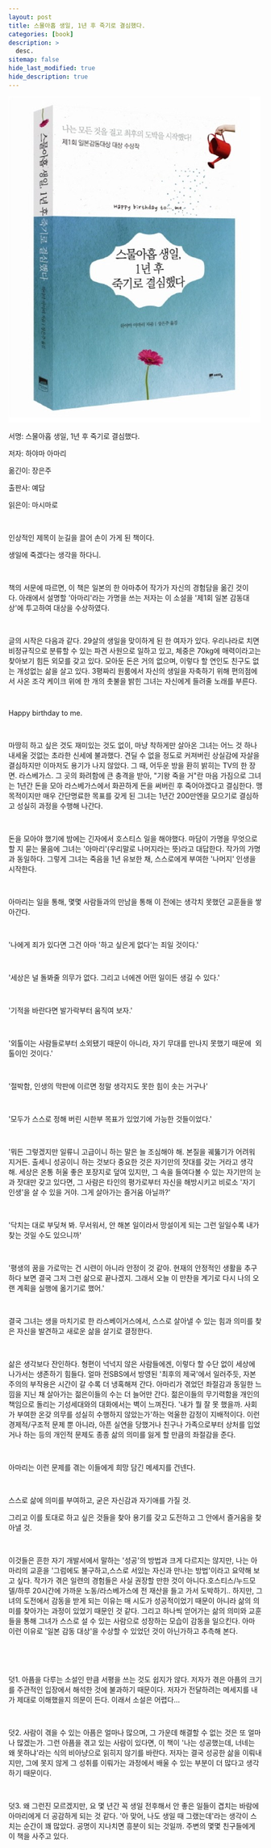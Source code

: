 ```yaml
---
layout: post
title: 스물아홉 생일, 1년 후 죽기로 결심했다.
categories: [book]
description: >
  desc.
sitemap: false
hide_last_modified: true
hide_description: true
---
```


![](/assets/img/posts/from_tistory/007.jpeg)

  
  
  
서명: 스물아홉 생일, 1년 후 죽기로 결심했다.

저자: 하야마 아마리

옮긴이: 장은주

출판사: 예담

읽은이: 마시마로

 

인상적인 제목이 눈길을 끌어 손이 가게 된 책이다.

생일에 죽겠다는 생각을 하다니.

 

책의 서문에 따르면, 이 책은 일본의 한 아마추어 작가가 자신의 경험담을 옮긴 것이다. 아래에서 설명할 '아마리'라는 가명을 쓰는 저자는 이 소설을 '제1회 일본 감동대상'에 투고하여 대상을 수상하였다.

 

글의 시작은 다음과 같다. 29살의 생일을 맞이하게 된 한 여자가 있다. 우리나라로 치면 비정규직으로 분류할 수 있는 파견 사원으로 일하고 있고, 체중은 70kg에 매력이라고는 찾아보기 힘든 외모를 갖고 있다. 모아둔 돈은 거의 없으며, 이렇다 할 연인도 친구도 없는 개성없는 삶을 살고 있다. 3평짜리 원룸에서 자신의 생일을 자축하기 위해 편의점에서 사온 조각 케이크 위에 한 개의 촛불을 밝힌 그녀는 자신에게 들려줄 노래를 부른다.

 

Happy birthday to me.

 

마땅히 하고 싶은 것도 재미있는 것도 없이, 마냥 착하게만 살아온 그녀는 어느 것 하나 내세울 것없는 초라한 신세에 불과했다. 견딜 수 없을 정도로 커져버린 상실감에 자살을 결심하지만 이마저도 용기가 나지 않았다. 그 때, 어두운 방을 환히 밝히는 TV의 한 장면. 라스베가스. 그 곳의 화려함에 큰 충격을 받아, "기왕 죽을 거"란 마음 가짐으로 그녀는 1년간 돈을 모아 라스베가스에서 화끈하게 돈을 써버린 후 죽어야겠다고 결심한다. 맹목적이지만 매우 간단명료한 목표를 갖게 된 그녀는 1년간 200만엔을 모으기로 결심하고 성실히 과정을 수행해 나간다.

 

돈을 모아야 했기에 밤에는 긴자에서 호스티스 일을 해야했다. 마담이 가명을 무엇으로 할 지 묻는 물음에 그녀는 '아마리'(우리말로 나머지라는 뜻)라고 대답한다. 작가의 가명과 동일하다. 그렇게 그녀는 죽음을 1년 유보한 채, 스스로에게 부여한 '나머지' 인생을 시작한다.

 

아마리는 일을 통해, 몇몇 사람들과의 만남을 통해 이 전에는 생각치 못했던 교훈들을 쌓아간다.

 

'나에게 죄가 있다면 그건 아마 '하고 싶은게 없다'는 죄일 것이다.'

 

'세상은 널 돌봐줄 의무가 없다. 그리고 너에겐 어떤 일이든 생길 수 있다.'

 

'기적을 바란다면 발가락부터 움직여 보자.'

 

'외톨이는 사람들로부터 소외됐기 때문이 아니라, 자기 무대를 만나지 못했기 때문에  외톨이인 것이다.'

 

'절박함, 인생의 막판에 이르면 정말 생각지도 못한 힘이 솟는 거구나'

 

'모두가 스스로 정해 버린 시한부 목표가 있었기에 가능한 것들이었다.'

 

'뭐든 그렇겠지만 일류니 고급이니 하는 말은 늘 조심해야 해. 본질을 궤뚫기가 어려워 지거든. 출세니 성공이니 하는 것보다 중요한 것은 자기만의 잣대를 갖는 거라고 생각해. 세상은 온통 허울 좋은 포장지로 덮여 있지만, 그 속을 들여다볼 수 있는 자기만의 눈과 잣대만 갖고 있다면, 그 사람은 타인의 평가로부터 자신을 해방시키고 비로소 '자기 인생'을 살 수 있을 거야. 그게 살아가는 즐거움 아닐까?'

 

'닥치는 대로 부딪쳐 봐. 무서워서, 안 해본 일이라서 망설이게 되는 그런 일일수록 내가 찾는 것일 수도 있으니까'

 

'평생의 꿈을 가로막는 건 시련이 아니라 안정이 것 같아. 현재의 안정적인 생활을 추구하다 보면 결국 그저 그런 삶으로 끝나겠지. 그래서 오늘 이 만찬을 계기로 다시 나의 오랜 계획을 실행에 옮기기로 했어.'

 

결국 그녀는 생을 마치기로 한 라스베이거스에서, 스스로 살아낼 수 있는 힘과 의미를 찾은 자신을 발견하고 새로운 삶을 살기로 결정한다.

 

삶은 생각보다 잔인하다. 형편이 넉넉지 않은 사람들에겐, 이렇다 할 수단 없이 세상에 나가서는 생존하기 힘들다. 얼마 전SBS에서 방영된 '최후의 제국'에서 일러주듯, 자본주의의 부작용은 시간이 갈 수록 더 냉혹해져 간다. 아마리가 겪었던 좌절감과 동일한 느낌을 지닌 채 살아가는 젊은이들의 수는 더 늘어만 간다. 젊은이들의 무기력함을 개인의 책임으로 돌리는 기성세대와의 대화에서는 벽이 느껴진다. '내가 뭘 잘 못 했을까. 사회가 부여한 온갖 의무를 성실히 수행하지 않았는가'하는 억울한 감정이 지배적이다. 이런 경제적/구조적 문제 뿐 아니라, 아픈 실연을 당했거나 친구나 가족으로부터 상처를 입었거나 하는 등의 개인적 문제도 종종 삶의 의미를 잃게 할 만큼의 좌절감을 준다.

 

아마리는 이런 문제를 겪는 이들에게 희망 담긴 메세지를 건넨다.

 

스스로 삶에 의미를 부여하고, 굳은 자신감과 자기애를 가질 것.

그리고 이를 토대로 하고 싶은 것들을 찾아 용기를 갖고 도전하고 그 안에서 즐거움을 찾아낼 것.

 

이것들은 흔한 자기 개발서에서 말하는 '성공'의 방법과 크게 다르지는 않지만, 나는 아마리의 교훈을 '그럼에도 불구하고,스스로 서있는 자신과 만나는 방법'이라고 요약해 보고 싶다. 작가가 겪은 일련의 경험들은 사실 권장할 만한 것이 아니다.호스티스/누드모델/하루 20시간에 가까운 노동/라스베가스에 전 재산을 들고 가서 도박하기.. 하지만, 그녀의 도전에서 감동을 받게 되는 이유는 매 시도가 성공적이었기 때문이 아니라 삶의 의미를 찾아가는 과정이 있었기 때문인 것 같다. 그리고 하나씩 얻어가는 삶의 의미와 교훈들을 통해 그녀가 스스로 설 수 있는 사람으로 성장하는 모습이 감동을 일으킨다. 아마 이런 이유로 '일본 감동 대상'을 수상할 수 있었던 것이 아닌가하고 추측해 본다.

 

 

덧1. 아픔을 다루는 소설인 만큼 서평을 쓰는 것도 쉽지가 않다. 저자가 겪은 아픔의 크기를 주관적인 입장에서 해석한 것에 불과하기 때문이다. 저자가 전달하려는 메세지를 내가 제대로 이해했을지 의문이 든다. 이래서 소설은 어렵다...

 

덧2. 사람이 겪을 수 있는 아픔은 얼마나 많으며, 그 가운데 해결할 수 없는 것은 또 얼마나 많겠는가. 그런 아픔을 겪고 있는 사람이 있다면, 이 책이 '나는 성공했는데, 너네는 왜 못하냐'라는 식의 비아냥으로 읽히지 않기를 바란다. 저자는 결국 성공한 삶을 이뤄내지만, 그에 못지 않게 그 성취를 이뤄가는 과정에서 배울 수 있는 부분이 더 많다고 생각하기 때문이다.

 

덧3. 왜 그런진 모르겠지만, 요 몇 년간 꼭 생일 전후해서 안 좋은 일들이 겹치는 바람에 아마리에게 더 공감하게 되는 것 같다. '아 맞어, 나도 생일 때 그랬는데'라는 생각이 스치는 순간이 꽤 많았다. 공명이 지나치면 흥분이 되는 것일까. 주변의 몇몇 친구들에게 이 책을 사주고 있다.

